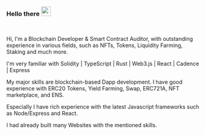 ### Hello there <img src="https://media.giphy.com/media/hvRJCLFzcasrR4ia7z/giphy.gif" width="25px">

<br />
  
  Hi, I'm a Blockchain Developer & Smart Contract Auditor, with outstanding experience in various fields, such as NFTs, Tokens, Liquidity Farming, Staking and much more.

I'm very familiar with Solidity | TypeScript | Rust | Web3.js | React | Cadence | Express

My major skills are blockchain-based Dapp development. I have good experience with ERC20 Tokens, Yield Farming, Swap, ERC721A, NFT marketplace, and ENS.

Especially I have rich experience with the latest Javascript frameworks such as Node/Express and React.

I had already built many Websites with the mentioned skills.

<br />
<!--
**Josefbelguith2/Josefbelguith2** is a ✨ _special_ ✨ repository because its `README.md` (this file) appears on your GitHub profile.

Here are some ideas to get you started:

- 🔭 I’m currently working on ...
- 🌱 I’m currently learning ...
- 👯 I’m looking to collaborate on ...
- 🤔 I’m looking for help with ...
- 💬 Ask me about ...
- 📫 How to reach me: ...
- 😄 Pronouns: ...
- ⚡ Fun fact: ...
-->

